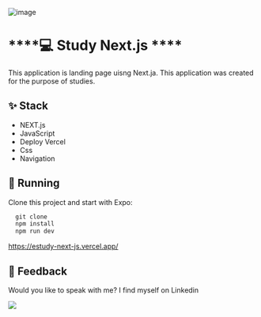 ![image](https://user-images.githubusercontent.com/106246945/233609418-2c718ecf-3752-4c04-91fe-57bd7f1c13be.png)

# ****💻 Study Next.js ****

 This application is landing page uisng Next.ja. This application was created for the purpose of studies.
 
## ****✨ Stack****

- NEXT.js
- JavaScript
- Deploy Vercel
- Css
- Navigation

## 🔧 ****Running****

Clone this project and start with Expo:

```js
  git clone
  npm install
  npm run dev
```
https://estudy-next-js.vercel.app/


## ****📄 Feedback****

Would you like to speak with me? I find myself on Linkedin <br>

  <a href="https://www.linkedin.com/in/victor-avila-ciechovicz-55a172106/" target="_blank"><img src="https://img.shields.io/badge/linkedin-%230077B5.svg?style=for-the-badge&logo=linkedin&logoColor=white" target="_blank"></a> 
